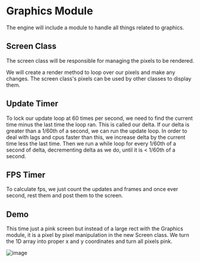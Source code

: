 # Graphics Module

The engine will include a module to handle all things related to graphics.

## Screen Class

The screen class will be responsible for managing the pixels to be rendered.

We will create a render method to loop over our pixels and make any changes. The screen class's pixels can be used by other classes to display them.

## Update Timer

To lock our update loop at 60 times per second, we need to find the current time minus the last time the loop ran. This is called our delta.
If our delta is greater than a 1/60th of a second, we can run the update loop. In order to deal with lags and cpus faster than this, we increase delta by 
the current time less the last time. Then we run a while loop for every 1/60th of a second of delta, decrementing delta as we do, until it is < 1/60th of a second.

## FPS Timer

To calculate fps, we just count the updates and frames and once ever second, rest them and post them to the screen.

## Demo

This time just a pink screen but instead of a large rect with the Graphics module, it is a pixel by pixel manipulation in the new Screen class. We turn the 1D array into proper x and y coordinates and turn all pixels pink.

![image](https://user-images.githubusercontent.com/31779571/97770339-bd076980-1b08-11eb-86d2-dbef854d9977.png)


